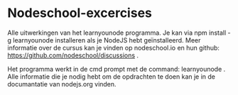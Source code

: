 # Nodeschool-excercises

Alle uitwerkingen van het learnyounode programma.
Je kan via npm install -g learnyounode installeren als je NodeJS hebt geïnstalleerd.
Meer informatie over de cursus kan je vinden op nodeschool.io en hun github: https://github.com/nodeschool/discussions . 

Het programma werkt in de cmd prompt met de command: learnyounode .
Alle informatie die je nodig hebt om de opdrachten te doen kan je in de documantatie van nodejs.org vinden. 
